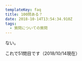 ```yaml
---
templateKey: faq
title: 100問ある？
date: 2018-10-14T13:54:34.910Z
tags:
  - 質問についての質問
---
```

ない。

これで51問目です（2018/10/14現在）
